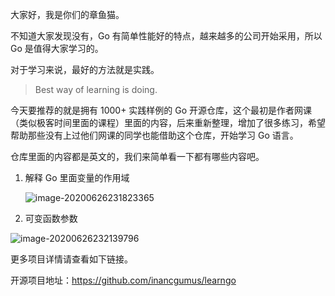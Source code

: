 大家好，我是你们的章鱼猫。

不知道大家发现没有，Go 有简单性能好的特点，越来越多的公司开始采用，所以 Go 是值得大家学习的。

对于学习来说，最好的方法就是实践。

>  Best way of learning is doing.

今天要推荐的就是拥有 1000+ 实践样例的 Go 开源仓库，这个最初是作者网课（类似极客时间里面的课程）里面的内容，后来重新整理，增加了很多练习，希望帮助那些没有上过他们网课的同学也能借助这个仓库，开始学习 Go 语言。

仓库里面的内容都是英文的，我们来简单看一下都有哪些内容吧。

1. 解释 Go 里面变量的作用域

   ![image-20200626231823365](https://7465-test-3c9b5e-1-1301419220.tcb.qcloud.la/mac_github_images/compress_image-20200626231823365.png)

2. 可变函数参数

![image-20200626232139796](https://7465-test-3c9b5e-1-1301419220.tcb.qcloud.la/mac_github_images/compress_image-20200626232139796.png)

更多项目详情请查看如下链接。

开源项目地址：https://github.com/inancgumus/learngo